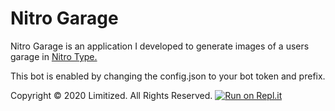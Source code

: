 # Nitro Garage

Nitro Garage is an application I developed to generate images of a users garage in [Nitro Type.](https://www.nitrotype.com)

This bot is enabled by changing the config.json to your bot token and prefix.

Copyright © 2020 Limitized. All Rights Reserved. 
[![Run on Repl.it](https://repl.it/badge/github/Try2Win4Glory/nitrogarage)](https://repl.it/github/Try2Win4Glory/nitrogarage)

